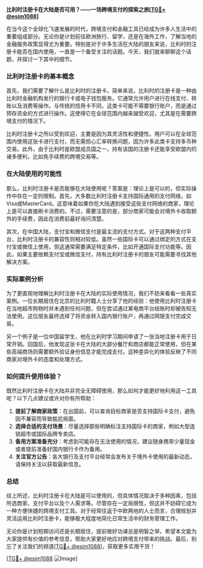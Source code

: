**比利时注册卡在大陆是否可用？——一场跨境支付的探索之旅[[TG💪+ @esim1088](https://t.me/s/esim1088)]**

在当今这个全球化飞速发展的时代，跨境支付和金融工具已经成为许多人生活中的重要组成部分。无论你是计划前往欧洲旅行、留学，还是在海外工作，了解当地的金融服务政策显得尤为重要。特别是对于许多生活在大陆的朋友来说，比利时的注册卡能否在国内使用，一直是一个备受关注的话题。今天，我们就来聊聊这个话题，并探讨一下其中的细节。

### 比利时注册卡的基本概念

首先，我们需要了解什么是比利时的注册卡。简单来说，比利时的注册卡是一种由比利时金融机构发行的银行卡或电子钱包服务。它通常允许用户进行在线支付、转账以及消费等操作。与传统的信用卡不同，这类卡可能不需要银行账户，而是通过预存资金的方式进行操作。这使得它在全球范围内越来越受欢迎，尤其是在需要跨境支付的情况下。

比利时注册卡之所以受到欢迎，主要是因为其灵活性和便捷性。用户可以在全球范围内使用这张卡进行支付，而无需担心汇率转换问题，因为许多此类卡支持多币种交易。此外，由于比利时是欧盟成员国之一，持有该国的注册卡还能享受欧盟内的诸多便利，比如免手续费的跨境交易等。

### 在大陆使用的可能性

那么，比利时注册卡是否能够在大陆使用呢？答案是：理论上是可以的，但实际操作中存在一定的限制。首先，大多数比利时注册卡支持国际通用的支付网络，如Visa或MasterCard。这意味着如果你在大陆遇到接受这些支付网络的商家，理论上是可以直接刷卡消费的。不过，需要注意的是，部分商家可能会对境外卡收取额外的手续费，因此在消费前最好询问清楚。

其次，在中国大陆，支付宝和微信支付是最主流的支付方式。对于这两种支付平台，比利时注册卡的兼容性则相对较低。虽然一些国际卡可以通过绑定的方式在支付宝或微信上使用，但这通常需要满足特定条件，比如开通国际支付功能等。因此，如果主要依赖支付宝或微信支付，持有比利时注册卡的朋友可能需要寻找其他解决方案。

### 实际案例分析

为了更直观地理解比利时注册卡在大陆的实际使用情况，我们不妨来看看一些真实案例。一位长期居住在北京的比利时籍人士分享了他的经验：他使用比利时注册卡在当地超市购物时并未遇到任何问题，但在尝试通过某电商平台结账时却被告知无法使用。这位朋友最终选择了将资金转入国内银行账户，再通过网银支付完成交易。

另一个例子是一位中国留学生，他在比利时学习期间申请了一张当地注册卡用于日常开销。回国后，他发现这张卡在大陆的大部分餐厅和商店都能正常使用，但在某些高端商场则需要额外验证身份信息才能完成支付。这种差异化的体验反映了不同商家对境外卡的态度和处理方式。

### 如何提升使用体验？

既然比利时注册卡在大陆并非完全无障碍使用，那么如何才能更好地利用这一工具呢？以下几点建议或许对你有所帮助：

1. **提前了解商家政策**：在出国前，可以查询目标商家是否支持国际卡支付，避免因不兼容而导致尴尬局面。
2. **选择合适的支付场景**：尽量选择那些明确标注支持国际卡的商家，例如大型连锁超市或国际品牌专卖店。
3. **备用方案准备充分**：考虑到可能存在无法使用的情况，建议随身携带少量现金或者提前准备好国内银行卡作为备用。
4. **关注官方公告**：各大银行及支付平台经常会发布关于境外卡使用的最新动态，请保持关注以获取最新信息。

### 总结

综上所述，比利时注册卡在大陆是可以使用的，但具体情况取决于多种因素，包括所选商家、支付平台以及个人需求等。尽管存在一定局限性，但这并不妨碍它成为一种方便快捷的跨境支付工具。对于经常往返于中欧两地的人士而言，合理规划并灵活运用比利时注册卡，能够极大程度地简化日常生活中的财务管理工作。

无论你是计划短期访问还是长期居住，提前做好功课总是明智之举。希望本文能为大家提供有价值的参考信息，帮助大家更好地应对跨境支付带来的挑战。最后，别忘了关注我们的频道[[TG💪+ @esim1088](https://t.me/s/esim1088)]，获取更多实用干货！ 

[[TG💪+ @esim1088](https://t.me/s/esim1088) ![Image](https://i.postimg.cc/4NQfJmqS/Snipaste-2025-05-13-00-14-12.png)]
